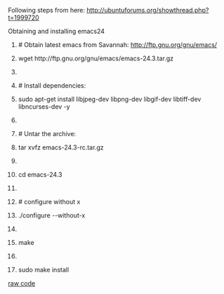 <div id="wikitext">

<div style="display: none;">

Summary: A quick set of steps to install a no-x-windows version of Emacs
24 on Ubuntu 12.04 Parent: (Technology.)Emacs <span
class="wikiword">[IncludeMe](http://wiki.tamouse.org?n=Technology.IncludeMe?action=edit)[?](http://wiki.tamouse.org?n=Technology.IncludeMe?action=edit)</span>:
[Emacs](http://wiki.tamouse.org?n=Technology.Emacs?action=print)
Categories: [HowTos](http://wiki.tamouse.org?n=Category.HowTos),
[Technology](http://wiki.tamouse.org?n=Category.Technology),
[Tools](http://wiki.tamouse.org?n=Category.Tools) Tags: emacs, ubuntu,
install, howtos Source: Posted: Fri Oct 3 09:19:24 2014

</div>

Following steps from here:
<http://ubuntuforums.org/showthread.php?t=1999720>

<div class="vspace">

</div>

<div id="sourceblock1" class="sourceblock">

<div class="sourceblocktext">

<div class="bash">

<div class="head">

Obtaining and installing emacs24

</div>

1.  <div class="de1">

    <span class="co0">\# Obtain latest emacs from Savannah:
    http://ftp.gnu.org/gnu/emacs/</span>

    </div>

2.  <div class="de1">

    <span class="kw2">wget</span> http:<span
    class="sy0">//</span>ftp.gnu.org<span class="sy0">/</span>gnu<span
    class="sy0">/</span>emacs<span class="sy0">/</span>emacs-<span
    class="nu0">24.3</span>.tar.gz

    </div>

3.  <div class="de1">

     

    </div>

4.  <div class="de1">

    <span class="co0">\# Install dependencies:</span>

    </div>

5.  <div class="de2">

    <span class="kw2">sudo</span> <span class="kw2">apt-get
    install</span> libjpeg-dev libpng-dev libgif-dev libtiff-dev
    libncurses-dev <span class="re5">-y</span>

    </div>

6.  <div class="de1">

     

    </div>

7.  <div class="de1">

    <span class="co0">\# Untar the archive:</span>

    </div>

8.  <div class="de1">

    <span class="kw2">tar</span> xvfz emacs-<span
    class="nu0">24.3</span>-rc.tar.gz

    </div>

9.  <div class="de1">

     

    </div>

10. <div class="de2">

    <span class="kw3">cd</span> emacs-<span class="nu0">24.3</span>

    </div>

11. <div class="de1">

     

    </div>

12. <div class="de1">

    <span class="co0">\# configure without x</span>

    </div>

13. <div class="de1">

    .<span class="sy0">/</span>configure <span
    class="re5">--without-x</span>

    </div>

14. <div class="de1">

     

    </div>

15. <div class="de2">

    <span class="kw2">make</span>

    </div>

16. <div class="de1">

     

    </div>

17. <div class="de1">

    <span class="kw2">sudo</span> <span class="kw2">make</span> <span
    class="kw2">install</span>

    </div>

</div>

</div>

<div class="sourceblocklink">

[raw
code](http://wiki.tamouse.org?n=Technology.HowtoQuickStepsInstallEmacsNoXonUbuntu?action=sourceblock&num=1)

</div>

</div>

</div>
